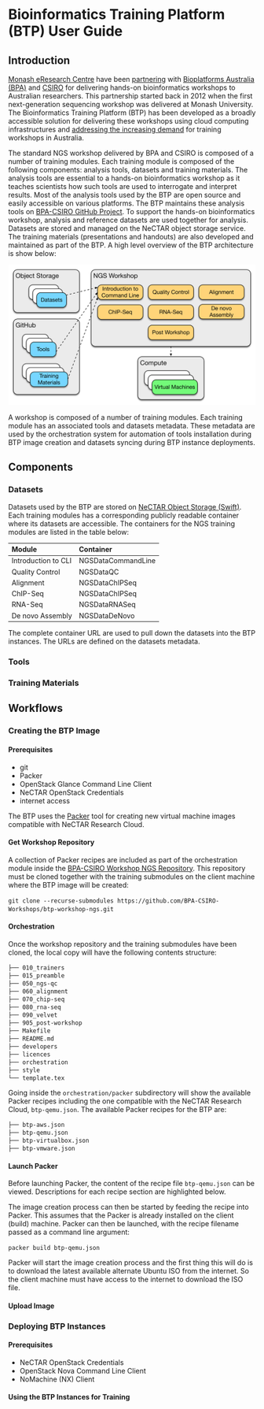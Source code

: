 # Bioinformatics Training Platform (BTP) User Guide

## Introduction

[Monash eResearch Centre][merc] have been [partnering][merc-bpa-csiro] with [Bioplatforms
Australia (BPA)][bpa] and [CSIRO][csiro] for delivering hands-on bioinformatics workshops to Australian researchers. This partnership started back in 2012 when the first next-generation sequencing workshop was delivered at Monash University. The Bioinformatics Training Platform (BTP) has been developed as a broadly accessible solution for delivering these workshops using cloud computing infrastructures and [addressing the increasing demand][watson-haigh-etal-2013] for training workshops in Australia.

The standard NGS workshop delivered by BPA and CSIRO is composed of a number of training modules. Each training module is composed of the following components: analysis tools, datasets and training materials. The analysis tools are essential to a hands-on bioinformatics workshop as it teaches scientists how such tools are used to interrogate and interpret results. Most of the analysis tools used by the BTP are open source and easily accessible on various platforms. The BTP maintains these analysis tools on [BPA-CSIRO GitHub Project][bpa-csiro-github]. To support the hands-on bioinformatics workshop, analysis and reference datasets are used together for analysis. Datasets are stored and managed on the NeCTAR object storage service. The training materials (presentations and handouts) are also developed and maintained as part of the BTP. A high level overview of the BTP architecture is show below:

![Bioinformatics Training Platform Architecture][btp-architecture]

A workshop is composed of a number of training modules. Each training module has an associated tools and datasets metadata. These metadata are used by the orchestration system for automation of tools installation during BTP image creation and datasets syncing during BTP instance deployments.

## Components

### Datasets

Datasets used by the BTP are stored on [NeCTAR Object Storage (Swift)][nectar-swift]. Each training modules has a corresponding publicly readable container where its datasets are accessible. The containers for the NGS training modules are listed in the table below:

| Module               | Container          |
|:---------------------|:-------------------|
| Introduction to CLI  | NGSDataCommandLine |
| Quality Control      | NGSDataQC          |
| Alignment            | NGSDataChIPSeq     |
| ChIP-Seq             | NGSDataChIPSeq     |
| RNA-Seq              | NGSDataRNASeq      |
| De novo Assembly     | NGSDataDeNovo      |

The complete container URL are used to pull down the datasets into the BTP instances. The URLs are defined on the datasets metadata.

### Tools

### Training Materials

## Workflows

### Creating the BTP Image

#### Prerequisites

- git
- Packer
- OpenStack Glance Command Line Client
- NeCTAR OpenStack Credentials
- internet access

The BTP uses the [Packer][packer] tool for creating new virtual machine images compatible with NeCTAR Research Cloud.

#### Get Workshop Repository

A collection of Packer recipes are included as part of the orchestration module inside the [BPA-CSIRO Workshop NGS Repository][bpa-csiro-workshop-ngs-repo]. This repository must be cloned together with the training submodules on the client machine where the BTP image will be created:

`git clone --recurse-submodules https://github.com/BPA-CSIRO-Workshops/btp-workshop-ngs.git`

#### Orchestration

Once the workshop repository and the training submodules have been cloned, the local copy will have the following contents structure:

```
├── 010_trainers
├── 015_preamble
├── 050_ngs-qc
├── 060_alignment
├── 070_chip-seq
├── 080_rna-seq
├── 090_velvet
├── 905_post-workshop
├── Makefile
├── README.md
├── developers
├── licences
├── orchestration
├── style
└── template.tex
```

Going inside the `orchestration/packer` subdirectory will show the available Packer recipes including the one compatible with the NeCTAR Research Cloud, `btp-qemu.json`. The available Packer recipes for the BTP are:

```
├── btp-aws.json
├── btp-qemu.json
├── btp-virtualbox.json
├── btp-vmware.json
```

#### Launch Packer

Before launching Packer, the content of the recipe file `btp-qemu.json` can be viewed. Descriptions for each recipe section are highlighted below.

The image creation process can then be started by feeding the recipe into Packer. This assumes that the Packer is already installed on the client (build) machine. Packer can then be launched, with the recipe filename passed as a command line argument:

`packer build btp-qemu.json`

Packer will start the image creation process and the first thing this will do is to download the latest available alternate Ubuntu ISO from the internet. So the client machine must have access to the internet to download the ISO file.

#### Upload Image

### Deploying BTP Instances

#### Prerequisites

- NeCTAR OpenStack Credentials
- OpenStack Nova Command Line Client
- NoMachine (NX) Client

#### Using the BTP Instances for Training

<!-- Links -->
[merc]: https://platforms.monash.edu/eresearch/
[merc-bpa-csiro]: https://rcblog.erc.monash.edu.au/blog/2013/12/bioinformatics-training-on-rcmon/
[bpa]: http://www.bioplatforms.com/
[csiro]: http://www.csiro.au/
[bpa-csiro-github]: https://github.com/BPA-CSIRO-Workshops
[nectar-swift]: http://support.rc.nectar.org.au/docs/object-storage
[packer]: https://www.packer.io
[bpa-csiro-workshop-ngs-repo]: https://github.com/BPA-CSIRO-Workshops/btp-workshop-ngs
[watson-haigh-etal-2013]: http://bib.oxfordjournals.org/content/early/2013/03/29/bib.bbt022.full.pdf+html

<!-- Figures -->
[btp-architecture]: images/btp-architecture.png
